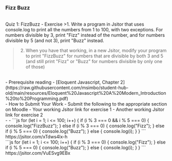 ### Fizz Buzz  
<br>
Quiz 1: FizzBuzz
- Exercise
  >1. Write a program in Jsitor that uses console.log to print all the numbers from 1 to 100, with two exceptions. For numbers divisible by 3, print "Fizz" instead of the number, and for numbers divisible by 5 (and not 3), print "Buzz" instead.  
  
  >2. When you have that working, in a new Jsitor, modify your program to print "FizzBuzz" for numbers that are divisible by both 3 and 5 (and still print "Fizz" or "Buzz" for numbers divisible by only one of those)  
  <br>
- Prerequisite reading
	- [Eloquent Javascript, Chapter 2](https://raw.githubusercontent.com/msimbo/student-hub-old/main/resources/Eloquent%20Javascript%20A%20Modern_Introduction%20to%20Programming.pdf)  
	  <br>
- How to Submit Your Work
	- Submit the following to the appropriate section on Moodle
		- Your working Jsitor link for exercise 1
- Another working Jsitor link for exercise 2  
  <br>
-
- ```js
  for (let i = 1; i <= 100; i++) {
    if (i % 3 === 0 && i % 5 === 0) {
      console.log("FizzBuzz");
    } else if (i % 3 === 0) {
      console.log("Fizz");
    } else if (i % 5 === 0) {
      console.log("Buzz");
    } else {
      console.log(i);
    }
  }
  ```
  https://jsitor.com/xTdws4lx-h  
  <br>
  ```js
  for (let i = 1; i <= 100; i++) {
    if (i % 3 === 0) {
      console.log("Fizz");
    } else if (i % 5 === 0) {
      console.log("Buzz");
    } else {
      console.log(i);
    }
  }
  ```
  https://jsitor.com/VuESvg9EBx